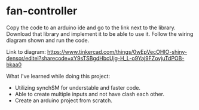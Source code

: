 # fan-controller

Copy the code to an arduino ide and go to the link next to the library. Download that library and implement it to be able to use it. Follow the wiring diagram shown and run the code. 

Link to diagram: https://www.tinkercad.com/things/0wEpVecOHIO-shiny-densor/editel?sharecode=xY9sTSBgdHbcUjg-H_L-o9Yaj9FZovjuTdPOB-bkaa0 

What I've learned while doing this project:
  * Utilizing synchSM for understable and faster code. 
  * Able to create multiple inputs and not have clash each other. 
  * Create an arduino project from scratch.
